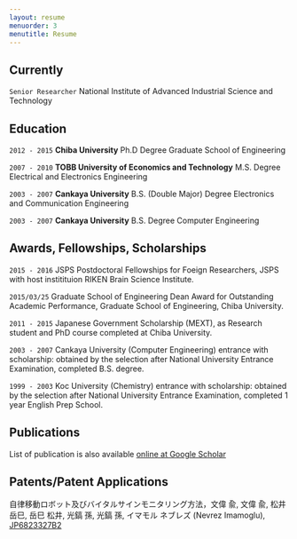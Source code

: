 ```yaml
---
layout: resume
menuorder: 3
menutitle: Resume
---
```

## Currently
`Senior Researcher`
National Institute of Advanced Industrial Science and Technology

## Education

`2012 - 2015`
__Chiba University__
Ph.D Degree 
Graduate School of Engineering

`2007 - 2010`
__TOBB University of Economics and Technology__
M.S. Degree 
Electrical and Electronics Engineering 

`2003 - 2007`
__Cankaya University__
B.S. (Double Major) Degree
Electronics and Communication Engineering 

`2003 - 2007`
__Cankaya University__
B.S. Degree
Computer Engineering 

## Awards, Fellowships, Scholarships

`2015 - 2016`
JSPS Postdoctoral Fellowships for Foeign Researchers, JSPS with host institituion RIKEN Brain Science Institute.

`2015/03/25`
Graduate School of Engineering Dean Award for Outstanding Academic Performance, Graduate School of Engineering, Chiba University.  

`2011 - 2015`
Japanese Government Scholarship (MEXT), as Research student and PhD course completed at Chiba University.

`2003 - 2007`
Cankaya University (Computer Engineering) entrance with scholarship: obtained by the selection after National University Entrance Examination, completed B.S. degree.

`1999 - 2003`
Koc University (Chemistry) entrance with scholarship: obtained by the selection after National University Entrance Examination, completed 1 year English Prep School.


## Publications

List of publication is also available [online at Google Scholar](https://scholar.google.com/citations?hl=en&user=VJgx61MAAAAJ&view_op=list_works&sortby=pubdate)

## Patents/Patent Applications

自律移動ロボット及びバイタルサインモニタリング方法，文偉 兪, 文偉 兪, 松井　岳巳, 岳巳 松井, 光鎬 孫, 光鎬 孫, イマモル ネブレズ (Nevrez Imamoglu), [JP6823327B2](https://www.j-platpat.inpit.go.jp/c1800/PU/JP-6823327/884C019641743B7CFB9F4C8B887139A479B28400C45172A612F82E9D67DE93D1/15/ja)

<!--
### Journals

`1994`
Article Title, Journal Title

`1994`
Article Title, Journal Title

### Books

`1994`
Book Title, Journal Title

`1994`
Book Title, Journal Title


## Presentations

`1994`
Presentation Title, Conference, <a href="https://MyWebsite.tld/presentation1">Link to Presentation</a>


## Occupation

`Current`
__Current Job Title__, Current Employer 

- Task
- Task

`1994-1996`
__Current Job Title__, Current Employer 

- Task
- Task
--!>


<!-- ### Footer

Last updated: April 2023 -->


